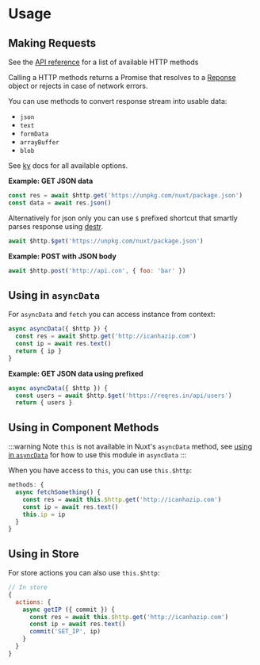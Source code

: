 # Usage

## Making Requests

See the [API reference](/api/#http-methods) for a list of available HTTP methods

Calling a HTTP methods returns a Promise that resolves to a [Reponse](https://developer.mozilla.org/en-US/docs/Web/API/Response) object or rejects in case of network errors.

You can use methods to convert response stream into usable data:

- `json`
- `text`
- `formData`
- `arrayBuffer`
- `blob`

See [ky](https://github.com/sindresorhus/ky#options) docs for all available options.

**Example: GET JSON data**

```js
const res = await $http.get('https://unpkg.com/nuxt/package.json')
const data = await res.json()
```

Alternatively for json only you can use `$` prefixed shortcut that smartly parses response using [destr](https://github.com/nuxt-contrib/destr).

```js
await $http.$get('https://unpkg.com/nuxt/package.json')
```

**Example: POST with JSON body**

```js
await $http.post('http://api.con', { foo: 'bar' })
```

## Using in `asyncData`

For `asyncData` and `fetch` you can access instance from context:

```js
async asyncData({ $http }) {
  const res = await $http.get('http://icanhazip.com')
  const ip = await res.text()
  return { ip }
}
```

**Example: GET JSON data using prefixed**

```js
async asyncData({ $http }) {
  const users = await $http.$get('https://reqres.in/api/users')
  return { users }
```


## Using in Component Methods

:::warning Note
`this` is not available in Nuxt's `asyncData` method, see [using in `asyncData`](#using-in-asyncdata) for how to use this module in `asyncData`
:::

When you have access to `this`, you can use `this.$http`:

```js
methods: {
  async fetchSomething() {
    const res = await this.$http.get('http://icanhazip.com')
    const ip = await res.text()
    this.ip = ip
  }
}
```

## Using in Store

For store actions you can also use `this.$http`:

```js
// In store
{
  actions: {
    async getIP ({ commit }) {
      const res = await this.$http.get('http://icanhazip.com')
      const ip = await res.text()
      commit('SET_IP', ip)
    }
  }
}
```
